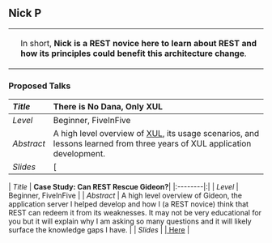 ## Nick P ##

<table cellpadding='4'>
<tr>
<td valign='top'></td>
<td valign='top'>

In short, <b>Nick is a REST novice here to learn about REST and how its principles could benefit this architecture change</b>.<br>
</td>
</tr>
</table>

### Proposed Talks ###
| _Title_ | **There is No Dana, Only XUL** |
|:--------|:-------------------------------|
| _Level_ | Beginner, FiveInFive |
| _Abstract_ | A high level overview of [XUL](https://developer.mozilla.org/en/xul), its usage scenarios, and lessons learned from three years of XUL application development.  |
| _Slides_ | [| Here](https://docs.google.com/leaf?id=0BxiuO8rsJVX7M2YyZjNmM2UtYzY2Ni00ZTU1LWI2MWUtZGY0ZjEwZWIwNTMy&hl=en) |


| _Title_ | **Case Study: Can REST Rescue Gideon?**|
|:--------|:|
| _Level_ | Beginner, FiveInFive |
| _Abstract_ | A high level overview of Gideon, the application server I helped develop and how I (a REST novice) think that REST can redeem it from its weaknesses.  It may not be very educational for you but it will explain why I am asking so many questions and it will likely surface the knowledge gaps I have.   |
| _Slides_ | [| Here](https://docs.google.com/gview?a=v&pid=explorer&chrome=true&api=true&srcid=0BxiuO8rsJVX7ZjYyZjg4MGUtZGYxMS00MGQyLTg2ZjEtMTU5ZGQ0NGEyYjFk&hl=en) |
